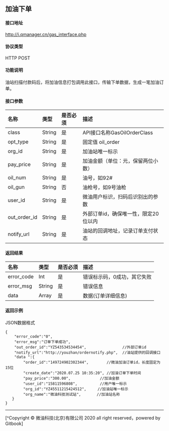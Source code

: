 ## 加油下单

#### 接口地址
http://i.qmanager.cn/gas_interface.php

#### 协议类型
HTTP POST

#### 功能说明
油站扫描付款码后，将加油信息打包调用此接口，传输下单数据，生成一笔加油订单。

#### 接口参数
| 名称 |类型 | 是否必须 | 描述 |
| :--- | :--- | :--- | :--- |
|class |String	|是|	API接口名称GasOilOrderClass|
|opt_type|	String|	是|	固定值 oil_order|
|org_id	|String|	是	|加油站唯一标示|
|pay_price	|String	|是|	加油金额（单位：元，保留两位小数）|
|oil_num	|String	|是	|油号，如92#|
|oil_gun	|String	|否	|油枪号，如9号油枪|
|user_id	|String	|是	|微油用户标识，扫码后识别出的参数|
|out_order_id	|String	|是	|外部订单id，确保唯一性，限定20位以内|
|notify_url	|String	|是	|油站的回调地址，记录订单支付状态|

#### 返回结果
|名称	|类型	|是否必须	|描述|
| :--- | :--- | :--- | :--- |
|error_code	|Int	|是		|错误标示码，0成功，其它失败|
|error_msg	|String	|是		|错误信息|
|data	|Array	|是		|数据(订单详细信息)|

#### 返回示例
JSON数据格式
```
{
	"error_code":"0",
	"error_msg":"订单下单成功",
    "out_order_id":"YZ543534534454",                //外部订单id
    "notify_url":"http://youzhan/ordernotify.php",  //油站提供的回调接口
    "data ":{
        "order_id":"149724902302344",        //微油加油订单id，长度固定为15位
        "create_date":"2020.07.25 10:35:20", //加油订单下单时间
        "pay_price":"300.00",             //加油金额
        "user_id":"15811596808",          //用户唯一标示
        "org_id":"YZ45511215424512",     //加油站唯一标示
        "org_name":"微油科技测试站",       //加油站名称
   }
}
```


*****
[^Copyright © 微油科技(北京)有限公司 2020 all right reserved，powered by Gitbook]